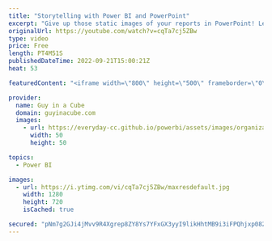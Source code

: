 ```yaml
---
title: "Storytelling with Power BI and PowerPoint"
excerpt: "Give up those static images of your reports in PowerPoint! Learn how to integrate your Power BI report to help tell your story directly within PowerPoint!  Tell a story with your data. Announcing the all-new Power BI integration for PowerPoint https://powerbi.microsoft.com/blog/tell-a-story-with-your-data-announcing-the-all-new-power-bi-integration-for-powerpoint/"
originalUrl: https://youtube.com/watch?v=cqTa7cj5ZBw
type: video
price: Free
length: PT4M51S
publishedDateTime: 2022-09-21T15:00:21Z
heat: 53

featuredContent: "<iframe width=\"800\" height=\"500\" frameborder=\"0\" src=\"https://www.youtube.com/embed/cqTa7cj5ZBw\" allow=\"accelerometer; autoplay; encrypted-media; gyroscope; picture-in-picture\" allowfullscreen></iframe>"

provider:
  name: Guy in a Cube
  domain: guyinacube.com
  images:
    - url: https://everyday-cc.github.io/powerbi/assets/images/organizations/guyinacube.com-50x50.jpg
      width: 50
      height: 50

topics:
  - Power BI

images:
  - url: https://i.ytimg.com/vi/cqTa7cj5ZBw/maxresdefault.jpg
    width: 1280
    height: 720
    isCached: true

secured: "pNm7g2GJi4jMvv9R4Xgrep8ZY8Ys7YFxGX3yyI9likHhtMB9i3iFPQhjxp082YtlPgZcCckaZnGqHB3cCKBrQyHKKMfROicaiiSn2BeQWIiGyOHkQqY7u+5X5jGVOH3hKbCtqwrhqxyrMHRsVzFK1Pq5CksMVsOYKWEgS1/IPfzZgzvLYf4m4AIgrRGNtA/r6NHgA7J2+amDa/ZN/CvbdWqtdsaVKin3Jrgc8ArSgGQr2swtJhQnF/xJFMHSeVW8RZKtp5W7gubz0kH1Nev3h6kdmDdSB4zcvj5H+LcvzrmjIXyf39hlsROaVhIF/2Q9mXzDHpe9iqxibkW/pZvRDbUs+nibfoCBMcbkv7bkWpFQzcLhTtXYHWJd8PLYzaWfYxGsAuQdkYX5V0CyUo45ikMQZdi+/ilMY1MLRtCSmGU=;khbL20KBbIeEiXhvQPEi9w=="
---
```



